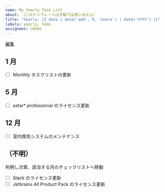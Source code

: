 ```yaml
---
name: My Yearly Task List
about: （このテンプレートは手動では使いません）
title: "Yearly: {{ date | date('add', 9, 'hours') | date('YYYY') }}"
labels: yearly, todo
assignees: ndxbn
---
```

[編集](https://github.com/ndxbn/ndxbn/edit/master/.github/ISSUE_TEMPLATE/zz38-yearly-todo.md)

## 1 月

- [ ] Monthly タスクリストの更新

## 5 月

- [ ] astar* professional のライセンス更新

## 12 月

- [ ] 室内換気システムのメンテナンス

## （不明）

判明し次第、該当する月のチェックリストへ移動

- [ ] Slack のライセンス更新
- [ ] Jetbrains All Product Pack のライセンス更新
